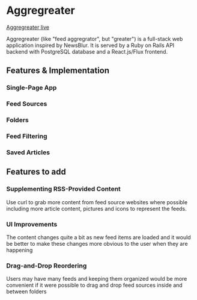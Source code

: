 # Aggregreater

[Aggregreater live][heroku]

[heroku]: http://aggregreater.heroku.com

Aggregreater (like "feed aggregrator", but "greater") is a full-stack web application inspired by NewsBlur.  It is served by a Ruby on Rails API backend with PostgreSQL database and a React.js/Flux frontend.

## Features & Implementation

### Single-Page App

### Feed Sources

### Folders

### Feed Filtering

### Saved Articles

## Features to add

### Supplementing RSS-Provided Content

Use curl to grab more content from feed source websites where possible including more article content, pictures and icons to represent the feeds.

### UI Improvements

The content changes quite a bit as new feed items are loaded and it would be better to make these changes more obvious to the user when they are happening

### Drag-and-Drop Reordering

Users may have many feeds and keeping them organized would be more convenient if it were possible to drag and drop feed sources inside and between folders